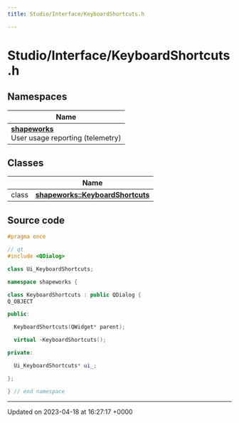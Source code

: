 ```yaml
---
title: Studio/Interface/KeyboardShortcuts.h

---
```


# Studio/Interface/KeyboardShortcuts.h



## Namespaces

| Name           |
| -------------- |
| **[shapeworks](../Namespaces/namespaceshapeworks.md)** <br>User usage reporting (telemetry)  |

## Classes

|                | Name           |
| -------------- | -------------- |
| class | **[shapeworks::KeyboardShortcuts](../Classes/classshapeworks_1_1KeyboardShortcuts.md)**  |




## Source code

```cpp
#pragma once

// qt
#include <QDialog>

class Ui_KeyboardShortcuts;

namespace shapeworks {

class KeyboardShortcuts : public QDialog {
Q_OBJECT

public:

  KeyboardShortcuts(QWidget* parent);

  virtual ~KeyboardShortcuts();

private:

  Ui_KeyboardShortcuts* ui_;

};

} // end namespace
```


-------------------------------

Updated on 2023-04-18 at 16:27:17 +0000
